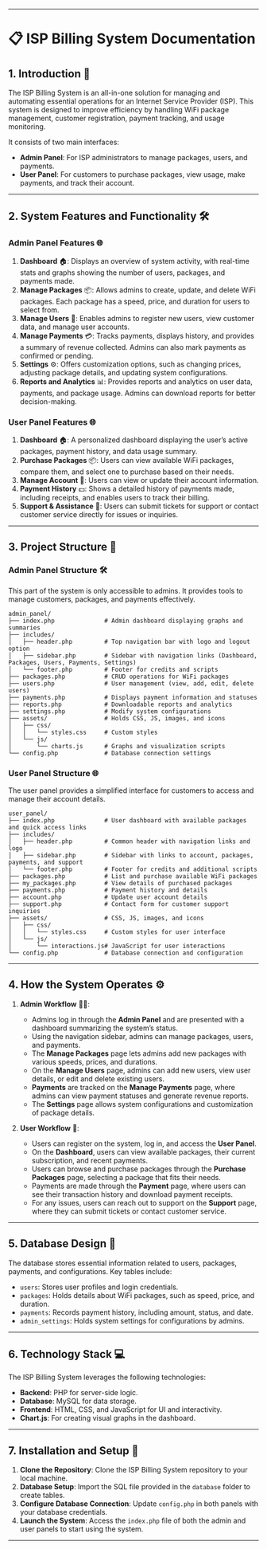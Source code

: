
---

# 📋 ISP Billing System Documentation

## 1. Introduction 🚀

The ISP Billing System is an all-in-one solution for managing and automating essential operations for an Internet Service Provider (ISP). This system is designed to improve efficiency by handling WiFi package management, customer registration, payment tracking, and usage monitoring. 

It consists of two main interfaces:
- **Admin Panel**: For ISP administrators to manage packages, users, and payments.
- **User Panel**: For customers to purchase packages, view usage, make payments, and track their account.

---

## 2. System Features and Functionality 🛠️

### Admin Panel Features 🌐
1. **Dashboard** 🏠: Displays an overview of system activity, with real-time stats and graphs showing the number of users, packages, and payments made.
2. **Manage Packages** 📦: Allows admins to create, update, and delete WiFi packages. Each package has a speed, price, and duration for users to select from.
3. **Manage Users** 👤: Enables admins to register new users, view customer data, and manage user accounts.
4. **Manage Payments** 💳: Tracks payments, displays history, and provides a summary of revenue collected. Admins can also mark payments as confirmed or pending.
5. **Settings** ⚙️: Offers customization options, such as changing prices, adjusting package details, and updating system configurations.
6. **Reports and Analytics** 📊: Provides reports and analytics on user data, payments, and package usage. Admins can download reports for better decision-making.

### User Panel Features 🌐
1. **Dashboard** 🏠: A personalized dashboard displaying the user’s active packages, payment history, and data usage summary.
2. **Purchase Packages** 📦: Users can view available WiFi packages, compare them, and select one to purchase based on their needs.
3. **Manage Account** 👤: Users can view or update their account information.
4. **Payment History** 💵: Shows a detailed history of payments made, including receipts, and enables users to track their billing.
5. **Support & Assistance** 🤝: Users can submit tickets for support or contact customer service directly for issues or inquiries.

---

## 3. Project Structure 📁

### **Admin Panel Structure** 🛠️
This part of the system is only accessible to admins. It provides tools to manage customers, packages, and payments effectively.

```
admin_panel/
├── index.php              # Admin dashboard displaying graphs and summaries
├── includes/
│   ├── header.php         # Top navigation bar with logo and logout option
│   ├── sidebar.php        # Sidebar with navigation links (Dashboard, Packages, Users, Payments, Settings)
│   └── footer.php         # Footer for credits and scripts
├── packages.php           # CRUD operations for WiFi packages
├── users.php              # User management (view, add, edit, delete users)
├── payments.php           # Displays payment information and statuses
├── reports.php            # Downloadable reports and analytics
├── settings.php           # Modify system configurations
├── assets/                # Holds CSS, JS, images, and icons
│   ├── css/
│   │   └── styles.css     # Custom styles
│   └── js/
│       └── charts.js      # Graphs and visualization scripts
└── config.php             # Database connection settings
```

### **User Panel Structure** 🌐
The user panel provides a simplified interface for customers to access and manage their account details.

```
user_panel/
├── index.php              # User dashboard with available packages and quick access links
├── includes/
│   ├── header.php         # Common header with navigation links and logo
│   ├── sidebar.php        # Sidebar with links to account, packages, payments, and support
│   └── footer.php         # Footer for credits and additional scripts
├── packages.php           # List and purchase available WiFi packages
├── my_packages.php        # View details of purchased packages
├── payments.php           # Payment history and details
├── account.php            # Update user account details
├── support.php            # Contact form for customer support inquiries
├── assets/                # CSS, JS, images, and icons
│   ├── css/
│   │   └── styles.css     # Custom styles for user interface
│   └── js/
│       └── interactions.js# JavaScript for user interactions
└── config.php             # Database connection and configuration
```

---

## 4. How the System Operates ⚙️

1. **Admin Workflow** 👨‍💼:
   - Admins log in through the **Admin Panel** and are presented with a dashboard summarizing the system’s status.
   - Using the navigation sidebar, admins can manage packages, users, and payments.
   - The **Manage Packages** page lets admins add new packages with various speeds, prices, and durations.
   - On the **Manage Users** page, admins can add new users, view user details, or edit and delete existing users.
   - **Payments** are tracked on the **Manage Payments** page, where admins can view payment statuses and generate revenue reports.
   - The **Settings** page allows system configurations and customization of package details.

2. **User Workflow** 👤:
   - Users can register on the system, log in, and access the **User Panel**.
   - On the **Dashboard**, users can view available packages, their current subscription, and recent payments.
   - Users can browse and purchase packages through the **Purchase Packages** page, selecting a package that fits their needs.
   - Payments are made through the **Payment** page, where users can see their transaction history and download payment receipts.
   - For any issues, users can reach out to support on the **Support** page, where they can submit tickets or contact customer service.

---

## 5. Database Design 💾

The database stores essential information related to users, packages, payments, and configurations. Key tables include:

- `users`: Stores user profiles and login credentials.
- `packages`: Holds details about WiFi packages, such as speed, price, and duration.
- `payments`: Records payment history, including amount, status, and date.
- `admin_settings`: Holds system settings for configurations by admins.

---

## 6. Technology Stack 💻

The ISP Billing System leverages the following technologies:
- **Backend**: PHP for server-side logic.
- **Database**: MySQL for data storage.
- **Frontend**: HTML, CSS, and JavaScript for UI and interactivity.
- **Chart.js**: For creating visual graphs in the dashboard.

---

## 7. Installation and Setup 🔧

1. **Clone the Repository**: Clone the ISP Billing System repository to your local machine.
2. **Database Setup**: Import the SQL file provided in the `database` folder to create tables.
3. **Configure Database Connection**: Update `config.php` in both panels with your database credentials.
4. **Launch the System**: Access the `index.php` file of both the admin and user panels to start using the system.

---

